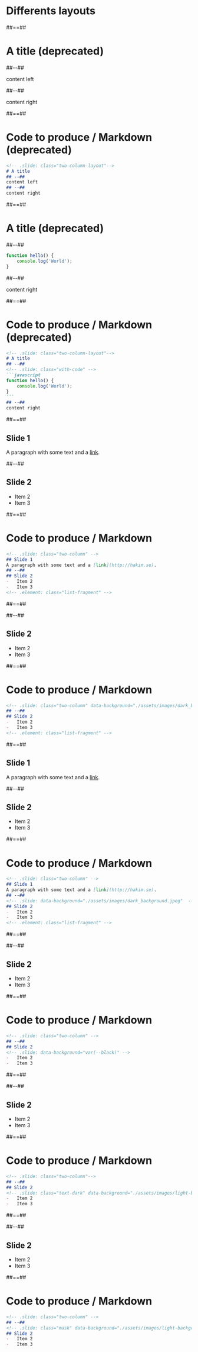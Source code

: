 <!-- .slide: class="transition" -->

# Differents layouts

##==##

<!-- .slide: class="two-column-layout"-->

# A title (deprecated)

##--##

content left

##--##

content right

##==##

<!-- .slide: class="with-code" -->

# Code to produce / Markdown (deprecated)

<!-- prettier-ignore -->
```markdown
<!-- .slide: class="two-column-layout"-->
# A title
## --##
content left
## --##
content right
```

<!-- .element: class="big-code" -->

##==##

<!-- .slide: class="two-column-layout"-->

# A title (deprecated)

##--##

<!-- .slide: class="with-code" -->

```javascript
function hello() {
    console.log('World');
}
```

##--##

content right

##==##

<!-- .slide: class="with-code" -->

# Code to produce / Markdown (deprecated)

<!-- prettier-ignore -->
````markdown
<!-- .slide: class="two-column-layout"-->
# A title
## --##
<!-- .slide: class="with-code" -->
```javascript
function hello() {
    console.log('World');
}
```
## --##
content right
````

##==##

<!-- .slide: class="two-column" -->

## Slide 1

A paragraph with some text and a [link](http://hakim.se).

##--##

## Slide 2

-   Item 2
-   Item 3
<!-- .element: class="list-fragment" -->

##==##

<!-- .slide: class="with-code" -->

# Code to produce / Markdown

<!-- prettier-ignore -->
```markdown
<!-- .slide: class="two-column" -->
## Slide 1
A paragraph with some text and a [link](http://hakim.se).
## --##
## Slide 2
-   Item 2
-   Item 3
<!-- .element: class="list-fragment" -->
```

##==##

<!-- .slide: class="two-column" data-background="./assets/images/dark_background.jpeg" -->

##--##

## Slide 2

-   Item 2
-   Item 3
<!-- .element: class="list-fragment" -->

##==##

<!-- .slide: class="with-code" -->

# Code to produce / Markdown

<!-- prettier-ignore -->
```markdown
<!-- .slide: class="two-column" data-background="./assets/images/dark_background.jpeg"-->
## --##
## Slide 2
-   Item 2
-   Item 3
<!-- .element: class="list-fragment" -->
```

##==##

<!-- .slide: class="two-column" -->

## Slide 1

A paragraph with some text and a [link](http://hakim.se).

##--##

<!-- .slide:  data-background="./assets/images/dark_background.jpeg"  -->

## Slide 2

-   Item 2
-   Item 3
<!-- .element: class="list-fragment" -->

##==##

<!-- .slide: class="with-code" -->

# Code to produce / Markdown

<!-- prettier-ignore -->
```markdown
<!-- .slide: class="two-column" -->
## Slide 1
A paragraph with some text and a [link](http://hakim.se).
## --##
<!-- .slide: data-background="./assets/images/dark_background.jpeg"  -->
## Slide 2
-   Item 2
-   Item 3
<!-- .element: class="list-fragment" -->
```

##==##

<!-- .slide: class="two-column" -->

##--##

<!-- .slide: data-background="var(--black)" -->

## Slide 2

-   Item 2
-   Item 3

##==##

<!-- .slide: class="with-code" -->

# Code to produce / Markdown

<!-- prettier-ignore -->
```markdown
<!-- .slide: class="two-column" -->
## --##
## Slide 2
<!-- .slide: data-background="var(--black)" -->
-   Item 2
-   Item 3
```

##==##

<!-- .slide: class="two-column"-->

##--##

<!-- .slide: class="text-dark" data-background="./assets/images/light-background.webp" -->

## Slide 2

-   Item 2
-   Item 3

##==##

<!-- .slide: class="with-code" -->

# Code to produce / Markdown

<!-- prettier-ignore -->
```markdown
<!-- .slide: class="two-column"-->
## --##
## Slide 2
<!-- .slide: class="text-dark" data-background="./assets/images/light-background.webp" -->
-   Item 2
-   Item 3
```

##==##

<!-- .slide: class="two-column" -->

##--##

<!-- .slide: class="mask" data-background="./assets/images/light-background.webp" -->

## Slide 2

-   Item 2
-   Item 3

##==##

<!-- .slide: class="with-code" -->

# Code to produce / Markdown

<!-- prettier-ignore -->
```markdown
<!-- .slide: class="two-column" -->
## --##
<!-- .slide: class="mask" data-background="./assets/images/light-background.webp" -->
## Slide 2
-   Item 2
-   Item 3
```
